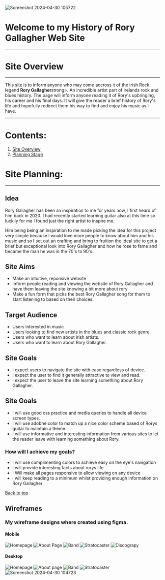 ![Screenshot 2024-04-30 105722](https://github.com/Roger-ODonnell/Rory-Gallagher-History-PP1/assets/71945647/7e78642b-6444-4286-85b0-10ebda1d377d)

<H1 id="top">Welcome to my History of Rory Gallagher Web Site</H1>
<hr>


<H1 id="Overview">Site Overview</H1>
<hr>
<p>This site is to inform anyone who may come accross it of the Irish Rock legend <strong>Rory Gallagher</strong>strong>. An incredible artist part of irelands rock and blues history.
The page will inform anyone reading it of Rory's upbringing, his career and his final days. 
It will give the reader a brief history of Rory's life and hopefully redirect them his way to find and enjoy his music as I have.</p>

<hr>

<h1>Contents:</h1>
<ol>
  <li><a href="#overview">Site Overview</a></li>
  <li><a href="#planning">Planning Stage</a></li>
</ol>


<h1 id="planning">Site Planning:</h1>
<hr>
<h2>Idea</h2>
<p>Rory Gallagher has been an inspiration to me for years now, I first heard of him back in 2020. I had recently started learning guitar also at this time so luckily for me I found just the right artist to inspire me.</p>
<p>Him being being an inspiration to me made picking the idea for this project very simple because I would love more people to know about him and his music and so I set out an crafting and bring to fruition the ideal site to get a brief but exceptional look into Rory Gallagher and how he rose to fame and became the man he was in the 70's to 90's.</p>

<h2>Site Aims</h2>
<ul>
  <li>Make an intuitive, reponsive website</li>
  <li>Inform people reading and viewing the website of Rory Gallagher and have them leaving the site knowing a bit more about rory</li>
  <li>Make a fun form that picks the best Rory Gallagher song for them to start listening to based on their choices.</li>
</ul>

<h2>Target Audience</h2>
<ul>
  <li>Users interested in music</li>
  <li>Users looking to find new artists in the blues and classic rock genre.</li>
  <li>Users who want to learn about irish artists.</li>
  <li>Users who want to learn about Rory Gallagher.</li>
</ul>

<h2>Site Goals</h2>
<ul>
  <li>I expect users to navigate the site with ease regardless of device.</li>
   <li>I expect the user to find it generally attractive to view and read.</li>
  <li>I expect the user to leave the site learning something about Rory Gallagher.</li>
</ul>

<h2>Site Goals</h2>
<ul>
  <li>I will use good css practice and media queries to handle all device screen types.</li>
  <li>I will use adobhe color to match up a nice color scheme based of Rorys guitar to maintain a theme.</li>
  <li>I will use informative and interesting information from various sites to let the reader leave with learning something about Rory.</li>
</ul>

<h3>How will I achieve my goals?</h3>
<ul>
  <li>I will use complimenting colors to achieve easy on the eye's navigation</li>
  <li>I will provide interesting facts about rorys life</li>
  <li>I Will make all pages responsive to allow viewing on any device</li>
  <li>i will keep reading to a minimum whilst providing enough information on Rory Gallagher</li>
</ul>

<a href="#top">Back to top</a>

<h2>Wireframes</h2>
<h3>My wireframe designs where created using figma.</h3>

<h4>Mobile</h4>


![Homepage](https://github.com/Roger-ODonnell/Rory-Gallagher-History-PP1/assets/71945647/e9a87287-92d7-4fea-ac5b-6a50d1efd60d)
![About Page](https://github.com/Roger-ODonnell/Rory-Gallagher-History-PP1/assets/71945647/05778728-b99f-4536-bbd9-3497e1851f78)
![Band](https://github.com/Roger-ODonnell/Rory-Gallagher-History-PP1/assets/71945647/210f1fcd-f220-411f-8841-c46c6cf654c4)
![Stratocaster](https://github.com/Roger-ODonnell/Rory-Gallagher-History-PP1/assets/71945647/68a3bc16-8f7a-4caa-980c-10e11ad95c2a)
![Discograpy](https://github.com/Roger-ODonnell/Rory-Gallagher-History-PP1/assets/71945647/d0726429-407e-4da1-9f4c-b9465d2af70b)
<br>

<h4>Desktop</h4>

![Homepage](https://github.com/Roger-ODonnell/Rory-Gallagher-History-PP1/assets/71945647/d665b8aa-c184-4af8-bcd9-edb4b74b2c26)
![About page](https://github.com/Roger-ODonnell/Rory-Gallagher-History-PP1/assets/71945647/02c985b1-04ec-422c-814e-f6caff432ff4)
![Band](https://github.com/Roger-ODonnell/Rory-Gallagher-History-PP1/assets/71945647/d29c1f0d-4f51-4043-8ed1-c9defbc72af2)
![Stratocaster](https://github.com/Roger-ODonnell/Rory-Gallagher-History-PP1/assets/71945647/0b9b4a0b-eb74-43e7-a87c-8d25dde8bd6f)
![Screenshot 2024-04-30 104723](https://github.com/Roger-ODonnell/Rory-Gallagher-History-PP1/assets/71945647/be37707b-7049-4bde-b264-1cffb01bdfd0)



